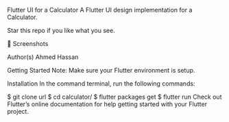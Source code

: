 Flutter UI for a Calculator
A Flutter UI design implementation for a Calculator.

Star this repo if you like what you see.

📸 Screenshots
   

Author(s)
Ahmed Hassan

Getting Started
Note: Make sure your Flutter environment is setup.

Installation
In the command terminal, run the following commands:

$ git clone url
$ cd calculator/
$ flutter packages get
$ flutter run
Check out Flutter’s online documentation for help getting started with your Flutter project.

